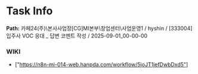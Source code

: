 # Task Info

**Path:** 카페24(주)\본사사업장\[CG]MI본부\창업센터\사업운영1 / hyshin / [333004] 입주사 VOC 응대 _ 답변 코멘트 작성 / 2025-09-01_00-00-00

### WIKI
- ["https://n8n-mi-014-web.hanpda.com/workflow/5joJT1jefDwbDxd5"]

